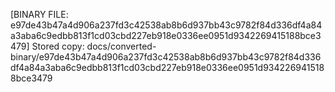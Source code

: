 [BINARY FILE: e97de43b47a4d906a237fd3c42538ab8b6d937bb43c9782f84d336df4a84a3aba6c9edbb813f1cd03cbd227eb918e0336ee0951d9342269415188bce3479]
Stored copy: docs/converted-binary/e97de43b47a4d906a237fd3c42538ab8b6d937bb43c9782f84d336df4a84a3aba6c9edbb813f1cd03cbd227eb918e0336ee0951d9342269415188bce3479
